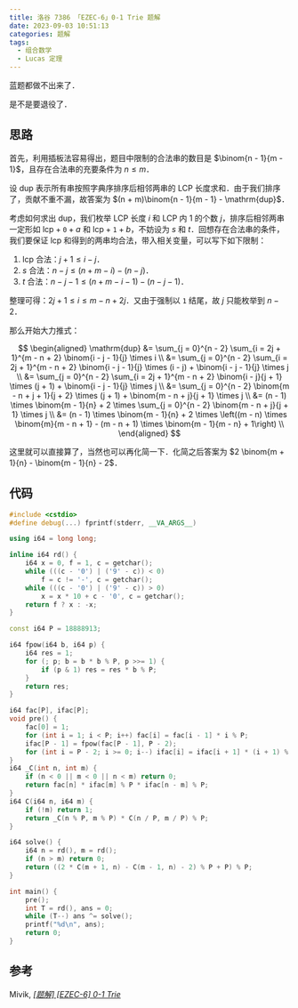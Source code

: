 ```yaml
---
title: 洛谷 7386 「EZEC-6」0-1 Trie 题解
date: 2023-09-03 10:51:13
categories: 题解
tags:
  - 组合数学
  - Lucas 定理
---
```


蓝题都做不出来了．

是不是要退役了．

<!-- more -->

## 思路

首先，利用插板法容易得出，题目中限制的合法串的数目是 $\binom{n - 1}{m - 1}$，且存在合法串的充要条件为 $n \le m$．

设 $\mathrm{dup}$ 表示所有串按照字典序排序后相邻两串的 LCP 长度求和．由于我们排序了，贡献不重不漏，故答案为 $(n + m)\binom{n - 1}{m - 1} - \mathrm{dup}$．

考虑如何求出 $\mathrm{dup}$，我们枚举 LCP 长度 $i$ 和 LCP 内 $1$ 的个数 $j$，排序后相邻两串一定形如 $\mathrm{lcp} + \texttt{0} + a$ 和 $\mathrm{lcp} + \texttt{1} + b$，不妨设为 $s$ 和 $t$．回想存在合法串的条件，我们要保证 $\mathrm{lcp}$ 和得到的两串均合法，带入相关变量，可以写下如下限制：

1. $\mathrm{lcp}$ 合法：$j + 1 \le i - j$．
2. $s$ 合法：$n - j \le (n + m - i) - (n - j)$．
3. $t$ 合法：$n - j - 1 \le (n + m - i - 1) - (n - j - 1)$．

整理可得：$2j + 1 \le i \le m - n + 2j$．又由于强制以 $\texttt{1}$ 结尾，故 $j$ 只能枚举到 $n - 2$．

那么开始大力推式：

$$
\begin{aligned}
  \mathrm{dup}
  &= \sum_{j = 0}^{n - 2} \sum_{i = 2j + 1}^{m - n + 2} \binom{i - j - 1}{j} \times i \\
  &= \sum_{j = 0}^{n - 2} \sum_{i = 2j + 1}^{m - n + 2} \binom{i - j - 1}{j} \times (i - j) + \binom{i - j - 1}{j} \times j \\
  &= \sum_{j = 0}^{n - 2} \sum_{i = 2j + 1}^{m - n + 2} \binom{i - j}{j + 1} \times (j + 1) + \binom{i - j - 1}{j} \times j \\
  &= \sum_{j = 0}^{n - 2} \binom{m - n + j + 1}{j + 2} \times (j + 1) + \binom{m - n + j}{j + 1} \times j \\
  &= (n - 1) \times \binom{m - 1}{n} + 2 \times \sum_{j = 0}^{n - 2} \binom{m - n + j}{j + 1} \times j \\
  &= (n - 1) \times \binom{m - 1}{n} + 2 \times \left((m - n) \times \binom{m}{m - n + 1} - (m - n + 1) \times \binom{m - 1}{m - n} + 1\right) \\
\end{aligned}
$$

这里就可以直接算了，当然也可以再化简一下．化简之后答案为 $2 \binom{m + 1}{n} - \binom{m - 1}{n} - 2$．

## 代码

```cpp
#include <cstdio>
#define debug(...) fprintf(stderr, __VA_ARGS__)

using i64 = long long;

inline i64 rd() {
	i64 x = 0, f = 1, c = getchar();
	while (((c - '0') | ('9' - c)) < 0)
		f = c != '-', c = getchar();
	while (((c - '0') | ('9' - c)) > 0)
		x = x * 10 + c - '0', c = getchar();
	return f ? x : -x;
}

const i64 P = 18888913;

i64 fpow(i64 b, i64 p) {
	i64 res = 1;
	for (; p; b = b * b % P, p >>= 1) {
		if (p & 1) res = res * b % P;
	}
	return res;
}

i64 fac[P], ifac[P];
void pre() {
	fac[0] = 1;
	for (int i = 1; i < P; i++) fac[i] = fac[i - 1] * i % P;
	ifac[P - 1] = fpow(fac[P - 1], P - 2);
	for (int i = P - 2; i >= 0; i--) ifac[i] = ifac[i + 1] * (i + 1) % P;
}
i64 _C(int n, int m) {
	if (n < 0 || m < 0 || n < m) return 0;
	return fac[n] * ifac[m] % P * ifac[n - m] % P;
}
i64 C(i64 n, i64 m) {
	if (!m) return 1;
	return _C(n % P, m % P) * C(n / P, m / P) % P;
}

i64 solve() {
	i64 n = rd(), m = rd();
	if (n > m) return 0;
	return ((2 * C(m + 1, n) - C(m - 1, n) - 2) % P + P) % P;
}

int main() {
	pre();
	int T = rd(), ans = 0;
	while (T--) ans ^= solve();
	printf("%d\n", ans);
	return 0;
}
```

## 参考

Mivik, [_[题解] [EZEC-6] 0-1 Trie_](https://mivik.moe/2021/solution/ezec-01-trie/)
